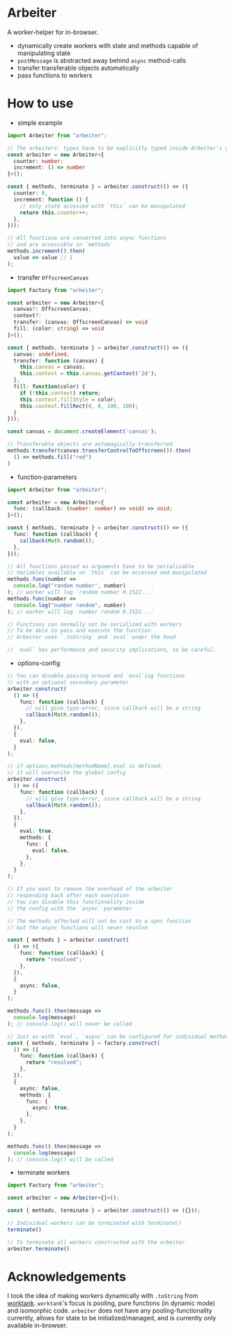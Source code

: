 # Arbeiter

A worker-helper for in-browser.</br>
- dynamically create workers with state and methods capable of manipulating state
- `postMessage` is abstracted away behind `async` method-calls
- transfer transferable objects automatically
- pass functions to workers

# How to use

- simple example

```ts
import Arbeiter from "arbeiter";

// The arbeiters' types have to be explicitly typed inside Arbeiter's generic.
const arbeiter = new Arbeiter<{ 
  counter: number; 
  increment: () => number 
}>();

const { methods, terminate } = arbeiter.construct(() => ({
  counter: 0,
  increment: function () {
    // only state accessed with `this` can be manipulated
    return this.counter++;
  },
}));

// All functions are converted into async functions
// and are accessible in `methods`
methods.increment().then(
  value => value // 1
);
```

- transfer `OffscreenCanvas`

```ts
import Factory from "arbeiter";

const arbeiter = new Arbeiter<{
  canvas?: OffscreenCanvas,
  context?:
  transfer: (canvas: OffscreenCanvas) => void
  fill: (color: string) => void
}>();

const { methods, terminate } = arbeiter.construct(() => ({
  canvas: undefined,
  transfer: function (canvas) {
    this.canvas = canvas;
    this.context = this.canvas.getContext('2d');
  },
  fill: function(color) {
    if (!this.context) return;
    this.context.fillStyle = color;
    this.context.fillRect(0, 0, 100, 100);
  }
}));

const canvas = document.createElement('canvas');

// Transferable objects are automagically transferred
methods.transfer(canvas.transferControlToOffscreen()).then(
  () => methods.fill("red")
)
```

- function-parameters

```ts
import Arbeiter from "arbeiter";

const arbeiter = new Arbeiter<{
  func: (callback: (number: number) => void) => void;
}>();

const { methods, terminate } = arbeiter.construct(() => ({
  func: function (callback) {
    callback(Math.random());
  },
}));

// All functions passed as arguments have to be serializable 
// Variables available on `this` can be accessed and manipulated
methods.func(number => 
  console.log("random number", number)
); // worker will log `random number 0.1522...`
methods.func(number => 
  console.log("number random", number)
); // worker will log `number random 0.1522...`

// Functions can normally not be serialized with workers
// To be able to pass and execute the function
// Arbeiter uses `.toString` and `eval` under the hood 

// `eval` has performance and security implications, so be careful.
```

- options-config

```ts
// You can disable passing around and `eval`ing functions 
// with an optional secondary parameter
arbeiter.construct(
  () => ({
    func: function (callback) {
      // will give type-error, since callback will be a string
      callback(Math.random());
    },
  }),
  {
    eval: false,
  }
);

// if options.methods[methodName].eval is defined, 
// it will overwrite the global config
arbeiter.construct(
  () => ({
    func: function (callback) {
      // will give type-error, since callback will be a string
      callback(Math.random());
    },
  }),
  {
    eval: true,
    methods: {
      func: {
        eval: false,
      },
    },
  }
);
```

```ts
// If you want to remove the overhead of the arbeiter 
// responding back after each execution
// You can disable this functionality inside 
// the config with the `async`-parameter

// The methods affected will not be cast to a sync function
// but the async functions will never resolve

const { methods } = arbeiter.construct(
  () => ({
    func: function (callback) {
      return "resolved";
    },
  }),
  {
    async: false,
  }
);

methods.func().then(message => 
  console.log(message)
); // console.log() will never be called

// Just as with `eval`, `async` can be configured for individual methods too
const { methods, terminate } = factory.construct(
  () => ({
    func: function (callback) {
      return "resolved";
    },
  }),
  {
    async: false,
    methods: {
      func: {
        async: true,
      },
    },
  }
);

methods.func().then(message => 
  console.log(message)
); // console.log() will be called
```

- terminate workers

```ts
import Factory from "arbeiter";

const arbeiter = new Arbeiter<{}>();

const { methods, terminate } = arbeiter.construct(() => ({}));

// Individual workers can be terminated with terminate()
terminate()

// To terminate all workers constructed with the arbeiter
arbeiter.terminate()
```

# Acknowledgements

I took the idea of making workers dynamically with `.toString` from [worktank](https://github.com/fabiospampinato/worktank). `worktank`'s focus is pooling, pure functions (in dynamic mode) and isomorphic code. `arbeiter` does not have any pooling-functionality currently, allows for state to be initialized/managed, and is currently only available in-browser.
